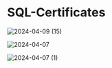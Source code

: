 # SQL-Certificates

![2024-04-09 (15)](https://github.com/dhanashrisangle/SQL-Certificates/assets/158555824/7eb99578-ecd4-4e0d-a41a-7597091b1a30)


![2024-04-07](https://github.com/dhanashrisangle/SQL-Certificates/assets/158555824/19e830b7-1dff-4663-911c-bf3440daf7ee)


![2024-04-07 (1)](https://github.com/dhanashrisangle/SQL-Certificates/assets/158555824/508740cc-87f9-4924-891c-032b570f1f12)
